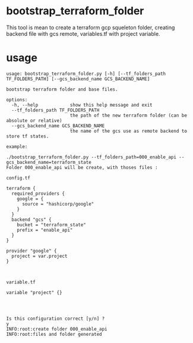 # bootstrap_terraform_folder

This tool is mean to create a terraform gcp squeleton folder, creating backend file with gcs remote, variables.tf with project variable.

# usage

```
usage: bootstrap_terraform_folder.py [-h] [--tf_folders_path TF_FOLDERS_PATH] [--gcs_backend_name GCS_BACKEND_NAME]

bootstrap terraform folder and base files.

options:
  -h, --help            show this help message and exit
  --tf_folders_path TF_FOLDERS_PATH
                        the path of the new terraform folder (can be absolute or relative)
  --gcs_backend_name GCS_BACKEND_NAME
                        the name of the gcs use as remote backend to store tf states.

example:

./bootstrap_terraform_folder.py --tf_folders_path=000_enable_api --gcs_backend_name=terraform_state
Folder 000_enable_api will be create, with thoses files :

config.tf

terraform {
  required_providers {
    google = {
      source = "hashicorp/google"
    }
  }
  backend "gcs" {
    bucket = "terraform_state"
    prefix = "enable_api"
  }
}

provider "google" {
  project = var.project
}



variable.tf

variable "project" {}


    

Is this configuration correct [y/n] ?
y
INFO:root:create folder 000_enable_api
INFO:root:files and folder generated
```
